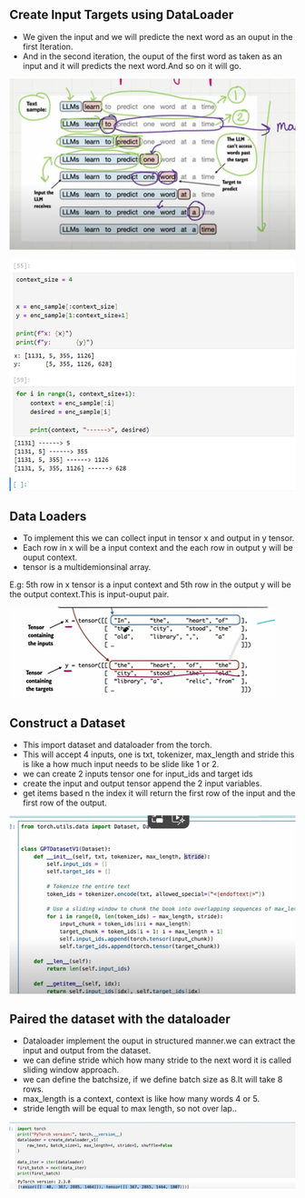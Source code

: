 ## Create Input Targets using DataLoader

- We given the input and we will predicte the next word as an ouput in the first Iteration.
- And in the second iteration, the ouput of the first word as taken as an input and it will predicts the next word.And so on it will go.

![alt text](../Images/InputTarget.png)

![alt text](../Images/contextSizeIO.png)

## Data Loaders

- To implement this we can collect input in tensor x and output in y tensor.
- Each row in x will be a input context and the each row in output y will be ouput context.
- tensor is a multidemionsinal array.


E.g: 5th row in x tensor is a input context and 5th row in the output y will be the output context.This is input-ouput pair.

![alt text](../Images/dataloader.png)

## Construct a Dataset

- This import dataset and dataloader from the torch.
- This will accept 4 inputs, one is txt, tokenizer, max_length and stride this is like a how much input needs to be slide like 1 or 2.
- we can create 2 inputs tensor one for input_ids and target ids
- create the input and output tensor append the 2 input variables.
- get items based n the index it will return the first row of the input and the first row of the output.


![alt text](../Images/codeDataLoader.png)


## Paired the dataset with the dataloader

- Dataloader implement the ouput in structured manner.we can extract the input and output from the dataset.
- we can define stride which how many stride to the next word it is called sliding window approach.
- we can define the batchsize, if we define batch size as 8.It will take 8 rows.
- max_length is a context, context is like how many words 4 or 5.
- stride length will be equal to max length, so not over lap..

![alt text](../Images/ConstructDataLoader.png)